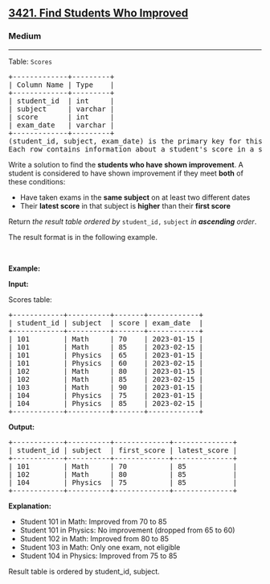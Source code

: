 <h2><a href="https://leetcode.com/problems/find-students-who-improved/">3421. Find Students Who Improved</a></h2><h3>Medium</h3><hr><p>Table: <code>Scores</code></p>

<pre>
+-------------+---------+
| Column Name | Type    |
+-------------+---------+
| student_id  | int     |
| subject     | varchar |
| score       | int     |
| exam_date   | varchar |
+-------------+---------+
(student_id, subject, exam_date) is the primary key for this table.
Each row contains information about a student&#39;s score in a specific subject on a particular exam date. score is between 0 and 100 (inclusive).
</pre>

<p>Write a solution to find the <strong>students who have shown improvement</strong>. A student is considered to have shown improvement if they meet <strong>both</strong> of these conditions:</p>

<ul>
	<li>Have taken exams in the <strong>same subject</strong> on at least two different dates</li>
	<li>Their <strong>latest score</strong> in that subject is <strong>higher</strong> than their <strong>first score</strong></li>
</ul>

<p>Return <em>the result table</em>&nbsp;<em>ordered by</em> <code>student_id,</code> <code>subject</code> <em>in <strong>ascending</strong> order</em>.</p>

<p>The result format is in the following example.</p>

<p>&nbsp;</p>
<p><strong class="example">Example:</strong></p>

<div class="example-block">
<p><strong>Input:</strong></p>

<p>Scores table:</p>

<pre class="example-io">
+------------+----------+-------+------------+
| student_id | subject  | score | exam_date  |
+------------+----------+-------+------------+
| 101        | Math     | 70    | 2023-01-15 |
| 101        | Math     | 85    | 2023-02-15 |
| 101        | Physics  | 65    | 2023-01-15 |
| 101        | Physics  | 60    | 2023-02-15 |
| 102        | Math     | 80    | 2023-01-15 |
| 102        | Math     | 85    | 2023-02-15 |
| 103        | Math     | 90    | 2023-01-15 |
| 104        | Physics  | 75    | 2023-01-15 |
| 104        | Physics  | 85    | 2023-02-15 |
+------------+----------+-------+------------+
</pre>

<p><strong>Output:</strong></p>

<pre class="example-io">
+------------+----------+-------------+--------------+
| student_id | subject  | first_score | latest_score |
+------------+----------+-------------+--------------+
| 101        | Math     | 70          | 85           |
| 102        | Math     | 80          | 85           |
| 104        | Physics  | 75          | 85           |
+------------+----------+-------------+--------------+
</pre>

<p><strong>Explanation:</strong></p>

<ul>
	<li>Student 101 in Math: Improved from 70 to 85</li>
	<li>Student 101 in Physics: No improvement (dropped from 65 to 60)</li>
	<li>Student 102 in Math: Improved from 80 to 85</li>
	<li>Student 103 in Math: Only one exam, not eligible</li>
	<li>Student 104 in Physics: Improved from 75 to 85</li>
</ul>

<p>Result table is ordered by student_id, subject.</p>
</div>
